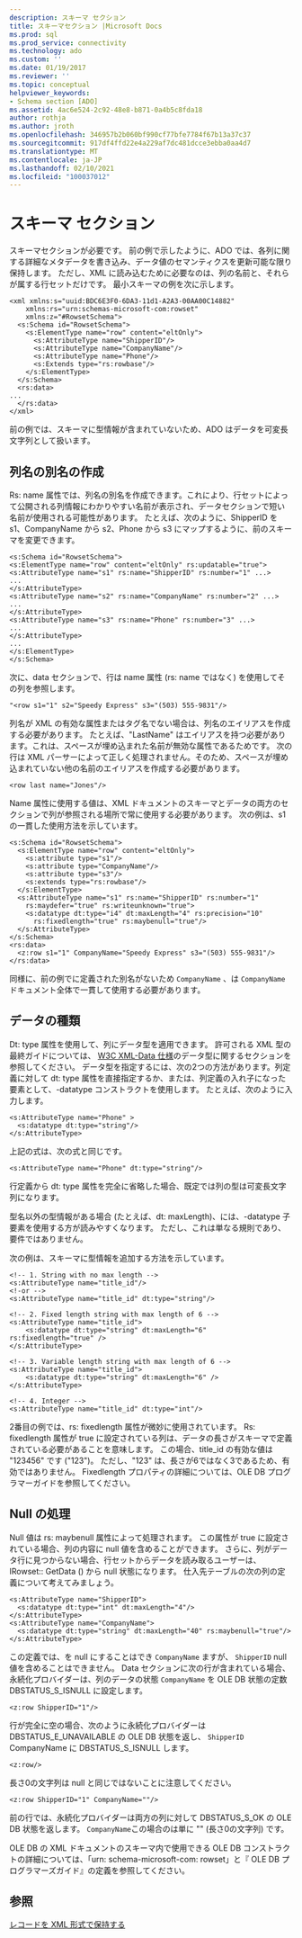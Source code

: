 ```yaml
---
description: スキーマ セクション
title: スキーマセクション |Microsoft Docs
ms.prod: sql
ms.prod_service: connectivity
ms.technology: ado
ms.custom: ''
ms.date: 01/19/2017
ms.reviewer: ''
ms.topic: conceptual
helpviewer_keywords:
- Schema section [ADO]
ms.assetid: 4ac6e524-2c92-48e8-b871-0a4b5c8fda18
author: rothja
ms.author: jroth
ms.openlocfilehash: 346957b2b060bf990cf77bfe7784f67b13a37c37
ms.sourcegitcommit: 917df4ffd22e4a229af7dc481dcce3ebba0aa4d7
ms.translationtype: MT
ms.contentlocale: ja-JP
ms.lasthandoff: 02/10/2021
ms.locfileid: "100037012"
---
```

# <a name="schema-section"></a>スキーマ セクション
スキーマセクションが必要です。 前の例で示したように、ADO では、各列に関する詳細なメタデータを書き込み、データ値のセマンティクスを更新可能な限り保持します。 ただし、XML に読み込むために必要なのは、列の名前と、それらが属する行セットだけです。 最小スキーマの例を次に示します。  
  
```  
<xml xmlns:s="uuid:BDC6E3F0-6DA3-11d1-A2A3-00AA00C14882"  
    xmlns:rs="urn:schemas-microsoft-com:rowset"  
    xmlns:z="#RowsetSchema">  
  <s:Schema id="RowsetSchema">  
    <s:ElementType name="row" content="eltOnly">  
      <s:AttributeType name="ShipperID"/>  
      <s:AttributeType name="CompanyName"/>  
      <s:AttributeType name="Phone"/>  
      <s:Extends type="rs:rowbase"/>  
    </s:ElementType>  
  </s:Schema>  
  <rs:data>  
...  
  </rs:data>  
</xml>  
```  
  
 前の例では、スキーマに型情報が含まれていないため、ADO はデータを可変長文字列として扱います。  
  
## <a name="creating-aliases-for-column-names"></a>列名の別名の作成  
 Rs: name 属性では、列名の別名を作成できます。これにより、行セットによって公開される列情報にわかりやすい名前が表示され、データセクションで短い名前が使用される可能性があります。 たとえば、次のように、ShipperID を s1、CompanyName から s2、Phone から s3 にマップするように、前のスキーマを変更できます。  
  
```  
<s:Schema id="RowsetSchema">   
<s:ElementType name="row" content="eltOnly" rs:updatable="true">   
<s:AttributeType name="s1" rs:name="ShipperID" rs:number="1" ...>   
...  
</s:AttributeType>   
<s:AttributeType name="s2" rs:name="CompanyName" rs:number="2" ...>   
...  
</s:AttributeType>   
<s:AttributeType name="s3" rs:name="Phone" rs:number="3" ...>   
...  
</s:AttributeType>   
...  
</s:ElementType>   
</s:Schema>  
```  
  
 次に、data セクションで、行は name 属性 (rs: name ではなく) を使用してその列を参照します。  
  
```  
"<row s1="1" s2="Speedy Express" s3="(503) 555-9831"/>  
```  
  
 列名が XML の有効な属性またはタグ名でない場合は、列名のエイリアスを作成する必要があります。 たとえば、"LastName" はエイリアスを持つ必要があります。これは、スペースが埋め込まれた名前が無効な属性であるためです。 次の行は XML パーサーによって正しく処理されません。そのため、スペースが埋め込まれていない他の名前のエイリアスを作成する必要があります。  
  
```  
<row last name="Jones"/>  
```  
  
 Name 属性に使用する値は、XML ドキュメントのスキーマとデータの両方のセクションで列が参照される場所で常に使用する必要があります。 次の例は、s1 の一貫した使用方法を示しています。  
  
```  
<s:Schema id="RowsetSchema">  
  <s:ElementType name="row" content="eltOnly">  
    <s:attribute type="s1"/>  
    <s:attribute type="CompanyName"/>  
    <s:attribute type="s3"/>  
    <s:extends type="rs:rowbase"/>  
  </s:ElementType>  
  <s:AttributeType name="s1" rs:name="ShipperID" rs:number="1"   
    rs:maydefer="true" rs:writeunknown="true">  
    <s:datatype dt:type="i4" dt:maxLength="4" rs:precision="10"   
      rs:fixedlength="true" rs:maybenull="true"/>  
  </s:AttributeType>  
</s:Schema>  
<rs:data>  
  <z:row s1="1" CompanyName="Speedy Express" s3="(503) 555-9831"/>  
</rs:data>  
```  
  
 同様に、前の例でに定義された別名がないため `CompanyName` 、は `CompanyName` ドキュメント全体で一貫して使用する必要があります。  
  
## <a name="data-types"></a>データの種類  
 Dt: type 属性を使用して、列にデータ型を適用できます。 許可される XML 型の最終ガイドについては、 [W3C XML-Data 仕様](http://www.w3.org/TR/1998/NOTE-XML-data/)のデータ型に関するセクションを参照してください。 データ型を指定するには、次の2つの方法があります。列定義に対して dt: type 属性を直接指定するか、または、列定義の入れ子になった要素として、-datatype コンストラクトを使用します。 たとえば、次のように入力します。  
  
```  
<s:AttributeType name="Phone" >  
  <s:datatype dt:type="string"/>  
</s:AttributeType>  
```  
  
 上記の式は、次の式と同じです。  
  
```  
<s:AttributeType name="Phone" dt:type="string"/>  
```  
  
 行定義から dt: type 属性を完全に省略した場合、既定では列の型は可変長文字列になります。  
  
 型名以外の型情報がある場合 (たとえば、dt: maxLength)、には、-datatype 子要素を使用する方が読みやすくなります。 ただし、これは単なる規則であり、要件ではありません。  
  
 次の例は、スキーマに型情報を追加する方法を示しています。  
  
```  
<!-- 1. String with no max length -->  
<s:AttributeType name="title_id"/>  
<!-or -->  
<s:AttributeType name="title_id" dt:type="string"/>  
  
<!-- 2. Fixed length string with max length of 6 -->  
<s:AttributeType name="title_id">  
    <s:datatype dt:type="string" dt:maxLength="6" rs:fixedlength="true" />  
</s:AttributeType>  
  
<!-- 3. Variable length string with max length of 6 -->  
<s:AttributeType name="title_id">  
    <s:datatype dt:type="string" dt:maxLength="6" />  
</s:AttributeType>  
  
<!-- 4. Integer -->  
<s:AttributeType name="title_id" dt:type="int"/>  
```  
  
 2番目の例では、rs: fixedlength 属性が微妙に使用されています。 Rs: fixedlength 属性が true に設定されている列は、データの長さがスキーマで定義されている必要があることを意味します。 この場合、title_id の有効な値は "123456" です ("123")。 ただし、"123" は、長さが6ではなく3であるため、有効ではありません。 Fixedlength プロパティの詳細については、OLE DB プログラマーガイドを参照してください。  
  
## <a name="handling-nulls"></a>Null の処理  
 Null 値は rs: maybenull 属性によって処理されます。 この属性が true に設定されている場合、列の内容に null 値を含めることができます。 さらに、列がデータ行に見つからない場合、行セットからデータを読み取るユーザーは、IRowset:: GetData () から null 状態になります。 仕入先テーブルの次の列の定義について考えてみましょう。  
  
```  
<s:AttributeType name="ShipperID">  
  <s:datatype dt:type="int" dt:maxLength="4"/>  
</s:AttributeType>  
<s:AttributeType name="CompanyName">  
  <s:datatype dt:type="string" dt:maxLength="40" rs:maybenull="true"/>  
</s:AttributeType>  
```  
  
 この定義では、を null にすることはでき `CompanyName` ますが、 `ShipperID` null 値を含めることはできません。 Data セクションに次の行が含まれている場合、永続化プロバイダーは、列のデータの状態 `CompanyName` を OLE DB 状態の定数 DBSTATUS_S_ISNULL に設定します。  
  
```  
<z:row ShipperID="1"/>  
```  
  
 行が完全に空の場合、次のように永続化プロバイダーは DBSTATUS_E_UNAVAILABLE の OLE DB 状態を返し、 `ShipperID` CompanyName に DBSTATUS_S_ISNULL します。  
  
```  
<z:row/>   
```  
  
 長さ0の文字列は null と同じではないことに注意してください。  
  
```  
<z:row ShipperID="1" CompanyName=""/>  
```  
  
 前の行では、永続化プロバイダーは両方の列に対して DBSTATUS_S_OK の OLE DB 状態を返します。 `CompanyName`この場合のは単に "" (長さ0の文字列) です。  
  
 OLE DB の XML ドキュメントのスキーマ内で使用できる OLE DB コンストラクトの詳細については、「urn: schema-microsoft-com: rowset」と『 OLE DB プログラマーズガイド』の定義を参照してください。  
  
## <a name="see-also"></a>参照  
 [レコードを XML 形式で保持する](../../../ado/guide/data/persisting-records-in-xml-format.md)
